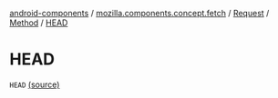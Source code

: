 [android-components](../../../index.md) / [mozilla.components.concept.fetch](../../index.md) / [Request](../index.md) / [Method](index.md) / [HEAD](./-h-e-a-d.md)

# HEAD

`HEAD` [(source)](https://github.com/mozilla-mobile/android-components/blob/master/components/concept/fetch/src/main/java/mozilla/components/concept/fetch/Request.kt#L94)